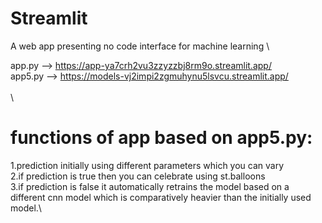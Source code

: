 # Streamlit
A web app presenting no code interface for machine learning \

app.py --> https://app-ya7crh2vu3zzyzzbj8rm9o.streamlit.app/ \
app5.py --> https://models-vj2impi2zgmuhynu5lsvcu.streamlit.app/ \
\
\

# functions of app based on app5.py:
1.prediction initially using different parameters which you can vary \
2.if prediction is true then you can celebrate using st.balloons \
3.if prediction is false it automatically retrains the model based on a different cnn model which is comparatively heavier than the initially used model.\
